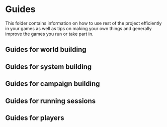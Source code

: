 # Guides

This folder contains information on how to use rest of the
project efficiently in your games as well as tips on making
your own things and generally improve the games you run or
take part in.

## Guides for world building

## Guides for system building

## Guides for campaign building

## Guides for running sessions

## Guides for players

